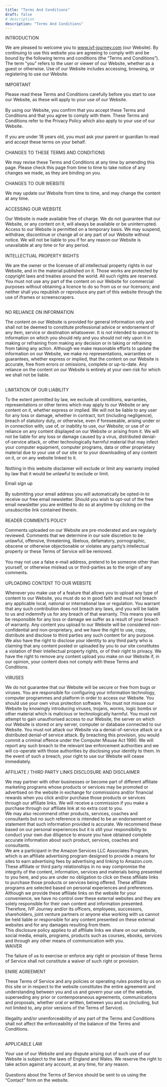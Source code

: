 ```yaml
---
title: "Terms And Conditions"
draft: false
# description
description: "Terms And Conditions"
---
```


 INTRODUCTION   

We are pleased to welcome you to www.ivf-journey.com (our Website). By continuing to use this website you are agreeing to comply with and be bound by the following terms and conditions (the “Terms and Conditions”). The term “you” refers to the user or viewer of our Website, whether as a guest or otherwise. Use of our Website includes accessing, browsing, or registering to use our Website.   
<br />
IMPORTANT   

Please read these Terms and Conditions carefully before you start to use our Website, as these will apply to your use of our Website.   
<br />
By using our Website, you confirm that you accept these Terms and Conditions and that you agree to comply with them. These Terms and Conditions refer to the Privacy Policy which also apply to your use of our Website.   
<br />
If you are under 18 years old, you must ask your parent or guardian to read and accept these terms on your behalf.   
<br />
CHANGES TO THESE TERMS AND CONDITIONS   

We may revise these Terms and Conditions at any time by amending this page. Please check this page from time to time to take notice of any changes we made, as they are binding on you.   
<br />
CHANGES TO OUR WEBSITE   

We may update our Website from time to time, and may change the content at any time.      
<br />
ACCESSING OUR WEBSITE   

Our Website is made available free of charge. We do not guarantee that our Website, or any content on it, will always be available or be uninterrupted. Access to our Website is permitted on a temporary basis. We may suspend, withdraw, discontinue or change all or any part of our Website without notice. We will not be liable to you if for any reason our Website is unavailable at any time or for any period.   
<br />
INTELLECTUAL PROPERTY RIGHTS   

We are the owner or the licensee of all intellectual property rights in our Website, and in the material published on it. Those works are protected by copyright laws and treaties around the world. All such rights are reserved. You must not use any part of the content on our Website for commercial purposes without obtaining a licence to do so from us or our licensors; and neither shall you republish or reproduce any part of this website through the use of iframes or screenscrapers.   
<br />

NO RELIANCE ON INFORMATION

The content on our Website is provided for general information only and shall not be deemed to constitute professional advice or endorsement of any item, service or destination whatsoever. It is not intended to amount to information on which you should rely and you should not rely upon it in making or refraining from making any decision or in taking or refraining from taking any action. Although we make reasonable efforts to update the information on our Website, we make no representations, warranties or guarantees, whether express or implied, that the content on our Website is accurate, free from errors or omissions, complete or up-to-date. Any reliance on the content on our Website is entirely at your own risk for which we shall not be liable.   
<br />

LIMITATION OF OUR LIABILITY

To the extent permitted by law, we exclude all conditions, warranties, representations or other terms which may apply to our Website or any content on it, whether express or implied. We will not be liable to any user for any loss or damage, whether in contract, tort (including negligence), breach of statutory duty, or otherwise, even if foreseeable, arising under or in connection with; use of, or inability to use, our Website; or use of or reliance on any content displayed on our Website or arising from it. We will not be liable for any loss or damage caused by a virus, distributed denial-of-service attack, or other technologically harmful material that may infect your computer equipment, computer programs, data or other proprietary material due to your use of our site or to your downloading of any content on it, or on any website linked to it.   
<br />
Nothing in this website disclaimer will exclude or limit any warranty implied by law that it would be unlawful to exclude or limit.

Email sign up   
<br />
By submitting your email address you will automatically be opted-in to receive our free email newsletter. Should you wish to opt-out of the free email newsletter you are entitled to do so at anytime by clicking on the unsubscribe link contained therein.   
<br />
READER COMMENTS POLICY

Comments uploaded on our Website are pre-moderated and are regularly reviewed. Comments that we determine in our sole discretion to be unlawful, offensive, threatening, libelous, defamatory, pornographic, obscene or otherwise objectionable or violates any party’s intellectual property or these Terms of Service will be removed.   
<br />
You may not use a false e-mail address, pretend to be someone other than yourself, or otherwise mislead us or third-parties as to the origin of any comments.   
<br />
UPLOADING CONTENT TO OUR WEBSITE  

Whenever you make use of a feature that allows you to upload any type of content to our Website, you must do so in good faith and must not breach any applicable local, national or international law or regulation. You warrant that any such contribution does not breach any laws, and you will be liable to us and indemnify us for any breach of that warranty. This means you will be responsible for any loss or damage we suffer as a result of your breach of warranty. Any content you upload to our Website will be considered non-confidential and non-proprietary, and we have the right to use, copy, distribute and disclose to third parties any such content for any purpose. We also have the right to disclose your identity to any third party who is claiming that any content posted or uploaded by you to our site constitutes a violation of their intellectual property rights, or of their right to privacy. We have the right to remove any content upload you make on our Website if, in our opinion, your content does not comply with these Terms and Conditions.   
<br />
VIRUSES

We do not guarantee that our Website will be secure or free from bugs or viruses. You are responsible for configuring your information technology, computer programmes and platform in order to access our Website. You should use your own virus protection software. You must not misuse our Website by knowingly introducing viruses, trojans, worms, logic bombs or other material which is malicious or technologically harmful. You must not attempt to gain unauthorised access to our Website, the server on which our Website is stored or any server, computer or database connected to our Website. You must not attack our Website via a denial-of-service attack or a distributed denial-of service attack. By breaching this provision, you would commit a criminal offence under the Computer Misuse Act 1990. We will report any such breach to the relevant law enforcement authorities and we will co-operate with those authorities by disclosing your identity to them. In the event of such a breach, your right to use our Website will cease immediately.   
<br /> 
AFFILIATE / THIRD PARTY LINKS DISCLOSURE AND DISCLAIMER

We may partner with other businesses or become part of different affiliate marketing programs whose products or services may be promoted or advertised on the website in exchange for commissions and/or financial rewards when you click and/or purchase those products or services through our affiliate links. We will receive a commission if you make a purchase through our affiliate link at no extra cost to you.
<br />
We may also recommend other products, services, coaches and consultants but no such reference is intended to be an endorsement or statement that such information provided is accurate. We recommend these based on our personal experiences but it is still your responsibility to conduct your own due diligence to ensure you have obtained complete accurate information about such product, services, coaches and consultants.
<br />
We are a participant in the Amazon Services LLC Associates Program, which is an affiliate advertising program designed to provide a means for sites to earn advertising fees by advertising and linking to Amazon.com.
<br />
These affiliate or third party relationships in no way compromise the integrity of the content, information, services and materials being presented to you here, and you are under no obligation to click on these affiliate links to purchase those products or services being offered. These affiliate programs are selected based on personal experiences and preferences.
<br />
Although we provide these affiliate links on the website for your convenience, we have no control over these external websites and they are solely responsible for their own content and information presented.  Therefore, IVF Journey and/or its officers, employees, successors, shareholders, joint venture partners or anyone else working with us cannot be held liable or responsible for any content presented on these external websites and for any damages resulting from them.
<br />
This disclosure policy applies to all affiliate links we share on our website, social media, emails, programs, products such as courses, ebooks, services and through any other means of communication with you.
<br />
WAIVER

The failure of us to exercise or enforce any right or provision of these Terms of Service shall not constitute a waiver of such right or provision.   
<br />
ENIRE AGREEMENT

These Terms of Service and any policies or operating rules posted by us on this site or in respect to the website constitutes the entire agreement and understanding between you and us and govern your use of the website, superseding any prior or contemporaneous agreements, communications and proposals, whether oral or written, between you and us (including, but not limited to, any prior versions of the Terms of Service).   
<br />
Illegality and/or unenforceability of any part of the Terms and Conditions shall not affect the enforceability of the balance of the Terms and Conditions.   
<br />

APPLICABLE LAW

Your use of our Website and any dispute arising out of such use of our Website is subject to the laws of England and Wales. We reserve the right to take action against any account, at any time, for any reason.   
<br />
Questions about the Terms of Service should be sent to us using the “Contact” form on the website.   
<br />
